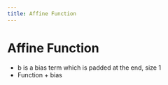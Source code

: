 ```yaml
---
title: Affine Function
---
```


# Affine Function
- b is a bias term which is padded at the end, size 1
- Function + bias






















